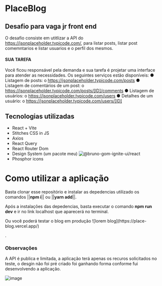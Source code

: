 # PlaceBlog

## Desafio para vaga jr front end

O desafio consiste em utitlizar a API do https://jsonplaceholder.typicode.com/, para listar posts, listar post comemntarios e listar usuarios e o perfil dos mesmos.

#### SUA TAREFA
Você ficou responsável pela demanda e sua tarefa é projetar uma interface para atender as
necessidades. Os seguintes serviços estão disponíveis:
● Listagem de posts:
o https://jsonplaceholder.typicode.com/posts
● Listagem de comentários de um post:
o https://jsonplaceholder.typicode.com/posts/[ID]/comments
● Listagem de usuários:
o https://jsonplaceholder.typicode.com/users
● Detalhes de um usuário:
o https://jsonplaceholder.typicode.com/users/[ID]

## Tecnologias utilizadas
- React + Vite 
- Stitches CSS in JS
- Axios
- React Query
- React Router Dom
- Design System (um pacote meu) ![@bruno-gom-ignite-ui/react](https://www.npmjs.com/package/@bruno-gom-ignite-ui/react)
- Phosphor icons

# Como utilizar a aplicação
Basta clonar esse repositório e instalar as depedencias utilizado os comandos ||<b>npm i</b>|| ou ||<b>yarn add</b>||.
<p> Após a instalações das depedencias, basta executar o comando <b>npm run dev</b> e ir no link localhost que aparecerá no terminal.</p>

<p>Ou você poderá testar o blog em produção ![lorem blog](https://place-blog.vercel.app/) </p>.

### Observações
A API é publica e limitada, a aplicação terá apenas os recuros solicitados no teste, o desgin não foi pré criado foi ganhando forma conforme fui desenvolvendo a aplicação.

![image](https://user-images.githubusercontent.com/63961258/227835083-f83fe4c5-0e9e-4a8c-a87a-0d284d545494.png)
